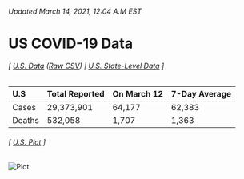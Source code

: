 ###### Updated March 14, 2021, 12:04 A.M EST
# US COVID-19 Data 
###### [ [U.S. Data](us.csv) ([Raw CSV](https://raw.githubusercontent.com/drebrb/covid-19-data/master/us.csv)) | [U.S. State-Level Data](states) ]
| U.S    | Total Reported   | On March 12   | 7-Day Average   |
|:-------|:-----------------|:--------------|:----------------|
| Cases  | 29,373,901       | 64,177        | 62,383          |
| Deaths | 532,058          | 1,707         | 1,363           |
###### [ [U.S. Plot](us.png) ]
![Plot](https://github.com/drebrb/covid-19-data/blob/master/us.png)